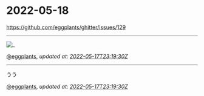 # 2022-05-18

<https://github.com/eggplants/ghitter/issues/129>

---

![_](https://github.githubassets.com/images/mona-loading-default.gif)

[@eggplants](https://github.com/eggplants), *updated at: [2022-05-17T23:19:30Z](https://github.com/eggplants/ghitter/issues/129#issue-1238822059)*

---

うう

[@eggplants](https://github.com/eggplants), *updated at: [2022-05-17T23:19:30Z](https://github.com/eggplants/ghitter/issues/129#issuecomment-1129410005)*
